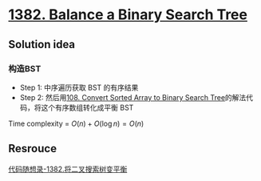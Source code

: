 # [1382. Balance a Binary Search Tree](https://leetcode.com/problems/balance-a-binary-search-tree/description/)

## Solution idea

### 构造BST
* Step 1: 中序遍历获取 BST 的有序结果
* Step 2: 然后用[108. Convert Sorted Array to Binary Search Tree](https://leetcode.com/problems/convert-sorted-array-to-binary-search-tree/)的解法代码，将这个有序数组转化成平衡 BST

Time complexity = $O(n) + O(\log n) = O(n)$

## Resrouce
[代码随想录-1382.将二叉搜索树变平衡](https://github.com/youngyangyang04/leetcode-master/blob/master/problems/1382.%E5%B0%86%E4%BA%8C%E5%8F%89%E6%90%9C%E7%B4%A2%E6%A0%91%E5%8F%98%E5%B9%B3%E8%A1%A1.md)
